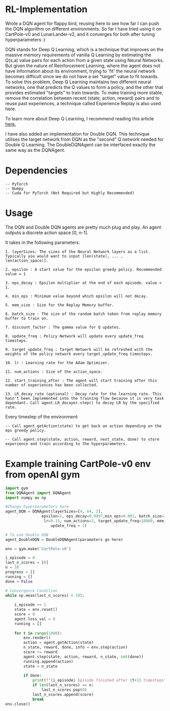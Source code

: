 # RL-Implementation
Wrote a DQN agent for flappy bird, reusing here to see how far I can push the DQN algorithm on different environments. So far I have tried using it on CartPole-v0 and LunarLander-v2, and it converges for both after tuning hyperparameters :)

DQN stands for Deep Q Learning, which is a technique that improves on the massive memory requirements of vanilla Q Learning by estimating the Q(s,a) value pairs for each action from a given state using Neural Networks. But given the nature of Reinforcement Learning, where the agent does not have information about its environment, trying to 'fit' the neural network becomes difficult since we do not have a set "target" value to fit towards. To solve this problem, Deep Q Learning maintains two different neural networks, one that predicts the Q values to form a policy, and the other that provides estimated "targets" to train towards. To make training more stable, remove the correlation between recent (state, action, reward) pairs and to reuse past experiences, a technique called Experience Replay is also used here. 

To learn more about Deep Q Learning, I recommend reading this article [here.](https://www.analyticsvidhya.com/blog/2019/04/introduction-deep-q-learning-python/)

I have also added an implementation for Double DQN. This technique utilises the target network from DQN as the "second" Q network needed for Double Q Learning. The DoubleDQNAgent can be interfaced exactly the same way as the DQNAgent.


# Dependencies 

    -- PyTorch
    -- Numpy
    -- Cuda for PyTorch (Not Required but Highly Recommended)

# Usage

The DQN and Double DQN agents are pretty much plug and play. An agent outputs a discrete action space [0, n-1].

It takes in the following parameters:

    1. layerSizes: The sizes of the Neural Network layers as a list. Typically you would want to input [len(state), ... , len(action_space)].

    2. epsilon : A start value for the epsilon greedy policy. Recommended value = 1

    3. eps_decay : Epsilon multiplier at the end of each episode. value < 1.

    4. min_eps : Minimum value beyond which epsilon will not decay.

    5. mem_size : Size for the Replay Memory buffer.

    6. batch_size : The size of the random batch taken from replay memory buffer to train on.

    7. discount_factor : The gamma value for Q updates.

    8. update_freq : Policy Network will update every update_freq timesteps. 

    9. target_update_freq : Target Network will be refreshed with the weights of the policy network every target_update_freq timesteps.

    10. lr : Learning rate for the Adam Optimizer.

    11. num_actions : Size of the action_space. 

    12. start_training_after : The agent will start training after this number of experiences has been collected.

    13. LR_decay_rate (optional) : Decay rate for the learning rate. This hasn't been implemented into the training flow because it is very task dependant. Call agent.LR_decayer.step() to decay LR by the specified rate. 


Every timestep of the environment:

    -- Call agent.getAction(state) to get back an action depending on the eps greedy policy.

    -- Call agent.step(state, action, reward, next_state, done) to store experience and train according to the hyperparameters.

# Example training CartPole-v0 env from openAI gym

```python
import gym
from DQNAgent import DQNAgent
import numpy as np

#Change hyperparameters here
agent_DQN = DQNAgent(layerSizes=[4, 64, 2],
                epsilon=1, eps_decay=0.9997,min_eps=0.001, batch_size=32, discount_fact=0.99, 
                 lr=0.15, num_actions=2, target_update_freq=10000, mem_size = 65000,
                    update_freq = 2)

# To use Double DQN
agent_DoubleDQN = DoubleDQNAgent(paramaters go here)

env = gym.make('CartPole-v0')

i_episode = 0
last_n_scores = [0]
n = 10
progress = []
running = []
done = False

# Convergence Condition
while np.mean(last_n_scores) < 195:
    
    i_episode += 1
    state = env.reset()
    score = 0
    agent.loss_val = 0
    running = []
    
    for t in range(1000):
        env.render()
        action = agent.getAction(state)
        n_state, reward, done, info = env.step(action)
        score += reward
        agent.step(state, action, reward, n_state, int(done))
        running.append(action)
        state = n_state
        
        if done:
            print(f"{i_episode} Episode finished after {t+1} timesteps")
            if len(last_n_scores) == n:
                last_n_scores.pop(0)
            last_n_scores.append(score)
            break
env.close()

```

